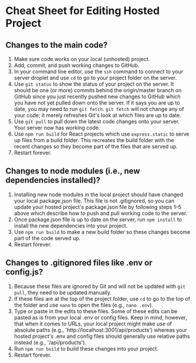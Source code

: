 # Cheat Sheet for Editing Hosted Project

## Changes to the main code?
1. Make sure code works on your local (unhosted) project.
2. Add, commit, and push working changes to GitHub.
3. In your command line editor, use the ```ssh``` command to connect to your server droplet and use ```cd``` to go to your project folder on the server.
4. Use ```git status``` to show the status of your project on the server. It should be one (or more) commits behind the origin/master branch on GitHub since you just recently pushed new changes to GitHub which you have not yet pulled down onto the server. If it says you are up to date, you may need to run ```git fetch```. ```git fetch``` will not change any of your code; it merely refreshes Git's look at which files are up to date.
5. Use ```git pull``` to pull down the latest code changes onto your server. Your server now has working code.
6. Use ```npm run build``` for React projects which use ```express.static``` to serve up files from a build folder. This recreates the build folder with the recent changes so they become part of the files that are served up.
7. Restart forever.

## Changes to node modules (i.e., new dependencies installed)?
1. Installing new node modules in the local project should have changed your local package.json file. This file is not .gitignored, so you can update your hosted project's package.json file by following steps 1–5 above which describe how to push and pull working code to the server.
2. Once package.json file is up to date on the server, run ```npm install``` to install the new dependencies into your project.
3. Use ```npm run build``` to make a new build folder so these changes become part of the code served up.
4. Restart forever.

## Changes to .gitignored files like .env or config.js?
1. Because these files are ignored by Git and will not be updated with ```git pull```, they need to be updated manually. 
2. If these files are at the top of the project folder, use ```cd``` to go to the top of the folder and use ```nano``` to open the files (e.g., ```nano .env```).
3. Type or paste in the edits to these files. Some of these edits can be pasted as is from your local .env or config files. Keep in mind, however, that when it comes to URLs, your local project might make use of absolute paths (e.g., '<span>http</span>://localhost:3001/api/products') whereas your hosted project's .env and config files should generally use relative paths instead (e.g., '/api/products'). 
4. Run ```npm run build``` to build these changes into your project.
5. Restart forever.